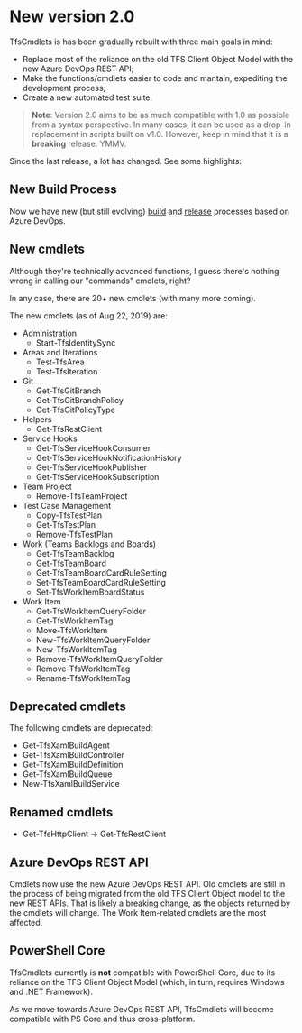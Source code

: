 # New version 2.0

TfsCmdlets is has been gradually rebuilt with three main goals in mind:

- Replace most of the reliance on the old TFS Client Object Model with the new Azure DevOps REST API;
- Make the functions/cmdlets easier to code and mantain, expediting the development process;
- Create a new automated test suite.

> **Note**: Version 2.0 aims to be as much compatible with 1.0 as possible from a syntax perspective. In many cases, it can be used as a drop-in replacement in scripts built on v1.0. However, keep in mind that it is a **breaking** release. YMMV.

Since the last release, a lot has changed. See some highlights:

## New Build Process

Now we have new (but still evolving) [build](https://dev.azure.com/tfscmdlets/TfsCmdlets/_build?definitionId=2) and [release](https://dev.azure.com/tfscmdlets/TfsCmdlets/_release?definitionId=4&view=mine) processes based on Azure DevOps.

## New cmdlets

Although they're technically advanced functions, I guess there's nothing wrong in calling our "commands" cmdlets, right?

In any case, there are 20+ new cmdlets (with many more coming).

The new cmdlets (as of Aug 22, 2019) are:

- Administration
  - Start-TfsIdentitySync
- Areas and Iterations
  - Test-TfsArea
  - Test-TfsIteration
- Git
  - Get-TfsGitBranch
  - Get-TfsGitBranchPolicy
  - Get-TfsGitPolicyType
- Helpers
  - Get-TfsRestClient
- Service Hooks
  - Get-TfsServiceHookConsumer
  - Get-TfsServiceHookNotificationHistory
  - Get-TfsServiceHookPublisher
  - Get-TfsServiceHookSubscription
- Team Project
  - Remove-TfsTeamProject
- Test Case Management
  - Copy-TfsTestPlan
  - Get-TfsTestPlan
  - Remove-TfsTestPlan
- Work (Teams Backlogs and Boards)
  - Get-TfsTeamBacklog
  - Get-TfsTeamBoard
  - Get-TfsTeamBoardCardRuleSetting
  - Set-TfsTeamBoardCardRuleSetting
  - Set-TfsWorkItemBoardStatus
- Work Item
  - Get-TfsWorkItemQueryFolder
  - Get-TfsWorkItemTag
  - Move-TfsWorkItem
  - New-TfsWorkItemQueryFolder
  - New-TfsWorkItemTag
  - Remove-TfsWorkItemQueryFolder
  - Remove-TfsWorkItemTag
  - Rename-TfsWorkItemTag

## Deprecated cmdlets

The following cmdlets are deprecated:

- Get-TfsXamlBuildAgent
- Get-TfsXamlBuildController
- Get-TfsXamlBuildDefinition
- Get-TfsXamlBuildQueue
- New-TfsXamlBuildService

## Renamed cmdlets

- Get-TfsHttpClient -> Get-TfsRestClient

## Azure DevOps REST API

Cmdlets now use the new Azure DevOps REST API. Old cmdlets are still in the process of being migrated from the old TFS Client Object model to the new REST APIs. That is likely a breaking change, as the objects returned by the cmdlets will change. The Work Item-related cmdlets are the most affected.

## PowerShell Core

TfsCmdlets currently is **not** compatible with PowerShell Core, due to its reliance on the TFS Client Object Model (which, in turn, requires Windows and .NET Framework).

As we move towards Azure DevOps REST API, TfsCmdlets will become compatible with PS Core and thus cross-platform.
